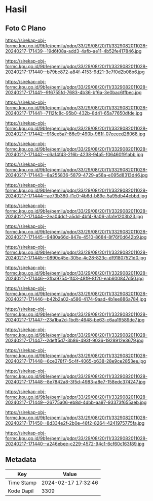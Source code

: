 # Hasil

## Foto C Plano

https://sirekap-obj-formc.kpu.go.id/9b1e/pemilu/pdpr/33/29/08/20/11/3329082011028-20240217-171439--19d6f08a-add3-4afb-ae11-4b52fe417846.jpg

https://sirekap-obj-formc.kpu.go.id/9b1e/pemilu/pdpr/33/29/08/20/11/3329082011028-20240217-171440--b79bc872-a84f-4153-9d21-3c7f0d2b08b6.jpg

https://sirekap-obj-formc.kpu.go.id/9b1e/pemilu/pdpr/33/29/08/20/11/3329082011028-20240217-171441--9f6755fd-7683-4b36-bf6a-3e0bac6ffbec.jpg

https://sirekap-obj-formc.kpu.go.id/9b1e/pemilu/pdpr/33/29/08/20/11/3329082011028-20240217-171441--7112fc8c-95b0-432b-8d41-65a77650dfde.jpg

https://sirekap-obj-formc.kpu.go.id/9b1e/pemilu/pdpr/33/29/08/20/11/3329082011028-20240217-171442--918ee5a7-86e9-490b-961f-07eeecd26068.jpg

https://sirekap-obj-formc.kpu.go.id/9b1e/pemilu/pdpr/33/29/08/20/11/3329082011028-20240217-171442--c6a14f43-216b-4238-94a5-f06460f91abb.jpg

https://sirekap-obj-formc.kpu.go.id/9b1e/pemilu/pdpr/33/29/08/20/11/3329082011028-20240217-171443--8a255836-5879-4729-a58a-e095d8313d46.jpg

https://sirekap-obj-formc.kpu.go.id/9b1e/pemilu/pdpr/33/29/08/20/11/3329082011028-20240217-171444--ae73b380-f1c0-4b6d-b89e-5a95db44cbbd.jpg

https://sirekap-obj-formc.kpu.go.id/9b1e/pemilu/pdpr/33/29/08/20/11/3329082011028-20240217-171444--2ea04dcf-a5dd-4bf4-9a06-a1a1e1203b23.jpg

https://sirekap-obj-formc.kpu.go.id/9b1e/pemilu/pdpr/33/29/08/20/11/3329082011028-20240217-171445--9480a66d-847e-4510-8684-8f76f0d642b9.jpg

https://sirekap-obj-formc.kpu.go.id/9b1e/pemilu/pdpr/33/29/08/20/11/3329082011028-20240217-171445--0890c45e-305e-4c28-823c-df91807521d0.jpg

https://sirekap-obj-formc.kpu.go.id/9b1e/pemilu/pdpr/33/29/08/20/11/3329082011028-20240217-171446--3fba9754-1f43-48f9-8f20-eab600847d50.jpg

https://sirekap-obj-formc.kpu.go.id/9b1e/pemilu/pdpr/33/29/08/20/11/3329082011028-20240217-171446--b42b2a02-a586-4174-9aad-4b1ee886a784.jpg

https://sirekap-obj-formc.kpu.go.id/9b1e/pemilu/pdpr/33/29/08/20/11/3329082011028-20240217-171447--23a1ba2d-1bd5-4648-be63-c6aa19589de7.jpg

https://sirekap-obj-formc.kpu.go.id/9b1e/pemilu/pdpr/33/29/08/20/11/3329082011028-20240217-171447--2deff5d7-3b86-493f-9036-1928912e3679.jpg

https://sirekap-obj-formc.kpu.go.id/9b1e/pemilu/pdpr/33/29/08/20/11/3329082011028-20240217-171448--6ce378f7-5c4f-4065-b638-28e9ce2853ee.jpg

https://sirekap-obj-formc.kpu.go.id/9b1e/pemilu/pdpr/33/29/08/20/11/3329082011028-20240217-171448--8e7842a8-3f5d-4983-a8e7-158edc374247.jpg

https://sirekap-obj-formc.kpu.go.id/9b1e/pemilu/pdpr/33/29/08/20/11/3329082011028-20240217-171449--26775a06-eb8d-4dbb-aa97-93373f655aeb.jpg

https://sirekap-obj-formc.kpu.go.id/9b1e/pemilu/pdpr/33/29/08/20/11/3329082011028-20240217-171450--8d334e2f-2b0e-48f2-8264-4241975775fa.jpg

https://sirekap-obj-formc.kpu.go.id/9b1e/pemilu/pdpr/33/29/08/20/11/3329082011028-20240217-171440--a246ebee-c229-4572-94c1-6cf60c163f89.jpg


## Metadata

| Key        | Value               |
| ---------- | ------------------- |
| Time Stamp | 2024-02-17 17:32:46 |
| Kode Dapil | 3309                |



